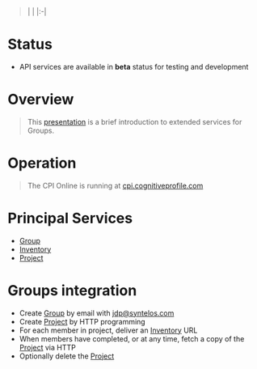 > |  |
|:-|

# Status #

  * API services are available in **beta** status for testing and development

# Overview #

> This [presentation](https://docs.google.com/presentation/d/15kK0sOkXVtMUXhv_DLNJDOEAJz8OcU0sJlvsqFL154Q/edit) is a brief introduction to extended services for Groups.

# Operation #

> The CPI Online is running at [cpi.cognitiveprofile.com](http://cpi.cognitiveprofile.com/)

# Principal Services #

  * [Group](API_Group.md)
  * [Inventory](API_Inventory.md)
  * [Project](API_Project.md)

# Groups integration #

  * Create [Group](API_Group.md) by email with jdp@syntelos.com
  * Create [Project](API_Project.md) by HTTP programming
  * For each member in project, deliver an [Inventory](API_Inventory.md) URL
  * When members have completed, or at any time, fetch a copy of the [Project](API_Project.md) via HTTP
  * Optionally delete the [Project](API_Project.md)